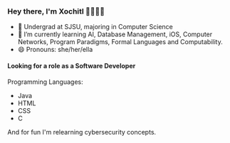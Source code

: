 ### Hey there, I'm Xochitl 👋👩🏽‍💻

<!--- <img src='https://user-images.githubusercontent.com/49567426/91652254-32dc4f80-ea4a-11ea-808f-77025bd85ea7.png'>)-->

- 🏢 Undergrad at SJSU, majoring in Computer Science
- 🌱 I’m currently learning AI, Database Management, iOS, Computer Networks, Program Paradigms, Formal Languages and Computability.
- 😄 Pronouns: she/her/ella

#### Looking for a role as a Software Developer

Programming Languages:
- Java
- HTML
- CSS
- C


And for fun I'm relearning cybersecurity concepts.
